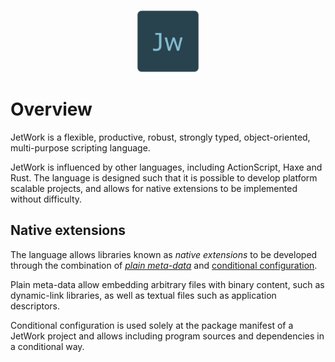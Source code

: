 <p align="center">
  <img alt="JetWork Icon" src="assets/icon.png" width="100">
</p>

# Overview

JetWork is a flexible, productive, robust, strongly typed, object-oriented, multi-purpose scripting language.

JetWork is influenced by other languages, including ActionScript, Haxe and Rust. The language is designed such that it is possible to develop platform scalable projects, and allows for native extensions to be implemented without difficulty.

## Native extensions

The language allows libraries known as *native extensions* to be developed through the combination of [*plain meta-data*](metadata/plain-metadata.md) and [conditional configuration](overview/package-manager.md#conditional-configuration).

Plain meta-data allow embedding arbitrary files with binary content, such as dynamic-link libraries, as well as textual files such as application descriptors.

Conditional configuration is used solely at the package manifest of a JetWork project and allows including program sources and dependencies in a conditional way.
